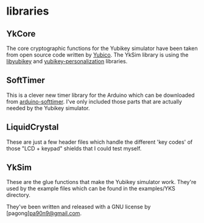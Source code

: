 libraries
=========


YkCore
------

The core cryptographic functions for the Yubikey simulator have been taken
from open source code written by [Yubico](http://www.yubico.com/).
The YkSim library is using the [libyubikey](https://github.com/Yubico/yubico-c) and
[yubikey-personalization](https://github.com/Yubico/yubikey-personalization) libraries.


SoftTimer
---------

This is a clever new timer library for the Arduino which can be downloaded
from [arduino-softtimer](http://code.google.com/p/arduino-softtimer/).
I've only included those parts that are actually needed by the Yubikey simulator.


LiquidCrystal
-------------

These are just a few header files which handle the different 'key codes'
of those "LCD + keypad" shields that I could test myself.


YkSim
-----

These are the glue functions that make the Yubikey simulator work.
They're used by the example files which can be found in the examples/YKS directory.

They've been written and released with a GNU license by [pagong]<pa90n9@gmail.com>.

